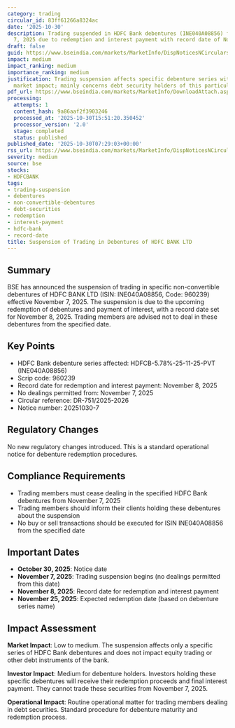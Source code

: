 ```yaml
---
category: trading
circular_id: 83ff61266a8324ac
date: '2025-10-30'
description: Trading suspended in HDFC Bank debentures (INE040A08856) from November
  7, 2025 due to redemption and interest payment with record date of November 8, 2025.
draft: false
guid: https://www.bseindia.com/markets/MarketInfo/DispNoticesNCirculars.aspx?Noticeid={6D3D7E3D-13D9-4ECE-B6BD-E201B772833D}&noticeno=20251030-7&dt=10/30/2025&icount=7&totcount=57&flag=0
impact: medium
impact_ranking: medium
importance_ranking: medium
justification: Trading suspension affects specific debenture series with limited broader
  market impact; mainly concerns debt security holders of this particular instrument
pdf_url: https://www.bseindia.com/markets/MarketInfo/DownloadAttach.aspx?id=20251030-7&attachedId=
processing:
  attempts: 1
  content_hash: 9a86aaf2f3903246
  processed_at: '2025-10-30T15:51:20.350452'
  processor_version: '2.0'
  stage: completed
  status: published
published_date: '2025-10-30T07:29:03+00:00'
rss_url: https://www.bseindia.com/markets/MarketInfo/DispNoticesNCirculars.aspx?Noticeid={6D3D7E3D-13D9-4ECE-B6BD-E201B772833D}&noticeno=20251030-7&dt=10/30/2025&icount=7&totcount=57&flag=0
severity: medium
source: bse
stocks:
- HDFCBANK
tags:
- trading-suspension
- debentures
- non-convertible-debentures
- debt-securities
- redemption
- interest-payment
- hdfc-bank
- record-date
title: Suspension of Trading in Debentures of HDFC BANK LTD
---
```


## Summary

BSE has announced the suspension of trading in specific non-convertible debentures of HDFC BANK LTD (ISIN: INE040A08856, Code: 960239) effective November 7, 2025. The suspension is due to the upcoming redemption of debentures and payment of interest, with a record date set for November 8, 2025. Trading members are advised not to deal in these debentures from the specified date.

## Key Points

- HDFC Bank debenture series affected: HDFCB-5.78%-25-11-25-PVT (INE040A08856)
- Scrip code: 960239
- Record date for redemption and interest payment: November 8, 2025
- No dealings permitted from: November 7, 2025
- Circular reference: DR-751/2025-2026
- Notice number: 20251030-7

## Regulatory Changes

No new regulatory changes introduced. This is a standard operational notice for debenture redemption procedures.

## Compliance Requirements

- Trading members must cease dealing in the specified HDFC Bank debentures from November 7, 2025
- Trading members should inform their clients holding these debentures about the suspension
- No buy or sell transactions should be executed for ISIN INE040A08856 from the specified date

## Important Dates

- **October 30, 2025**: Notice date
- **November 7, 2025**: Trading suspension begins (no dealings permitted from this date)
- **November 8, 2025**: Record date for redemption and interest payment
- **November 25, 2025**: Expected redemption date (based on debenture series name)

## Impact Assessment

**Market Impact**: Low to medium. The suspension affects only a specific series of HDFC Bank debentures and does not impact equity trading or other debt instruments of the bank.

**Investor Impact**: Medium for debenture holders. Investors holding these specific debentures will receive their redemption proceeds and final interest payment. They cannot trade these securities from November 7, 2025.

**Operational Impact**: Routine operational matter for trading members dealing in debt securities. Standard procedure for debenture maturity and redemption process.